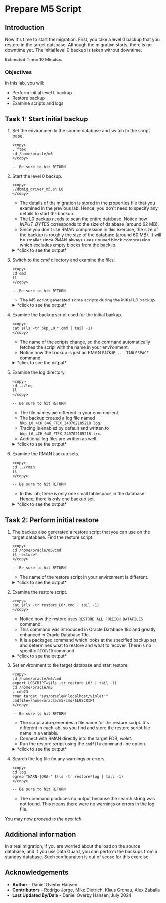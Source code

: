# Prepare M5 Script

## Introduction

Now it's time to start the migration. First, you take a level 0 backup that you restore in the target database. Although the migration starts, there is no downtime yet. The initial level 0 backup is taken without downtime.

Estimated Time: 10 Minutes.

### Objectives

In this lab, you will:

* Perform initial level 0 backup
* Restore backup
* Examine scripts and logs

## Task 1: Start initial backup

1. Set the environmen to the source database and switch to the script base.

    ```
    <copy>
    . ftex
    cd /home/oracle/m5
    </copy>

    -- Be sure to hit RETURN
    ```

2. Start the level 0 backup. 

    ```
    <copy>
    ./dbmig_driver_m5.sh L0
    </copy>
    ```

    * The details of the migration is stored in the properties file that you examined in the previous lab. Hence, you don't need to specify any details to start the backup.
    * The L0 backup needs to scan the entire database. Notice how *INPUT_BYTES* corresponds to the size of database (around 62 MB).
    * Since you don't use RMAN compression in this exercise, the size of the backup is roughly the size of the database (around 60 MB). It will be smaller since RMAN always uses unused block compression which excludes empty blocks from the backup. 

    <details>
    <summary>*click to see the output*</summary>
    ``` text
    $ ./dbmig_driver_m5.sh L0
    Properties file found, sourcing.
    Next SCN file not found, creating it.
    LOG and CMD directories found
    Backup to disk, creating /home/oracle/m5/rman
    2024-07-02 18:52:18 - 1719946338839: Requested L0 backup for pid 13055.  Using DISK destination, 4 channels and 64G section size.
    2024-07-02 18:52:18 - 1719946338847: Performing L0 backup for pid 13055
    RMAN> 2> 3> 4> RMAN> RMAN> 2> 3> 4> 5> 6> 7> 8> 9> 10> 11> 12> RMAN>
    2024-07-02 18:52:24 - 1719946344671: No errors or warnings found in backup log file for pid 13055
    2024-07-02 18:52:24 - 1719946344691: Manually copy restore script to destination
    2024-07-02 18:52:24 - 1719946344693:  => /home/oracle/m5/cmd/restore_L0_FTEX_240702185218.cmd
    2024-07-02 18:52:24 - 1719946344705: Saving SCN for next backup for pid 13055
    
    BACKUP_TYPE   INPUT_BYTES(MB) OUTPUT_BYTES(MB) STATUS    START_TIME          END_TIME            ELAPSED_TIME(Min)
    ------------- --------------- ---------------- --------- ------------------- ------------------- -----------------
    DATAFILE FULL 62.09375        60.3203125       COMPLETED 07/02/2024:18:52:21 07/02/2024:18:52:24 .05
    ```
    </details>

3. Switch to the *cmd* directory and examine the files. 

    ```
    <copy>
    cd cmd
    ll
    </copy>

    -- Be sure to hit RETURN
    ```

    * The M5 script generated some scripts during the initial L0 backup. 

    <details>
    <summary>*click to see the output*</summary>
    ``` text
    $ cd cmd
    $ ll
    total 24
    -rw-r--r--. 1 oracle oinstall  641 Jul  2 18:52 bkp_L0_240702185218.cmd
    -rw-r--r--. 1 oracle oinstall 1003 Jul  2 18:52 bkp_report.lst
    -rw-r--r--. 1 oracle oinstall 5121 Jun 26 14:06 dbmig_driver.properties
    -rw-r--r--. 1 oracle oinstall    6 Jul  2 18:51 dbmig_ts_list.txt
    -rw-r--r--. 1 oracle oinstall  658 Jul  2 18:52 restore_L0_FTEX_240702185218.cmd
    ```
    </details>

4. Examine the backup script used for the initial backup. 

    ```
    <copy>
    cat $(ls -tr bkp_L0_*.cmd | tail -1)
    </copy>
    ```

    * The name of the scripts change, so the command automatically fetches the script with the name in your environment. 
    * Notice how the backup is *just* an RMAN `BACKUP ... TABLESPACE` command.

    <details>
    <summary>*click to see the output*</summary>
    ``` text
    $ cat $(ls -tr bkp_L0_*.cmd | tail -1)
    SET ECHO ON;
    SHOW ALL;
    ALTER SYSTEM CHECKPOINT GLOBAL;
    SELECT checkpoint_change# prev_incr_ckp_scn FROM v$database;
    SET EVENT FOR skip_auxiliary_set_tbs TO 1;
    RUN
    {
    ALLOCATE CHANNEL d1 DEVICE TYPE DISK FORMAT '/home/oracle/m5/rman/L0_%d_%N_%t_%s_%p';
    ALLOCATE CHANNEL d2 DEVICE TYPE DISK FORMAT '/home/oracle/m5/rman/L0_%d_%N_%t_%s_%p';
    ALLOCATE CHANNEL d3 DEVICE TYPE DISK FORMAT '/home/oracle/m5/rman/L0_%d_%N_%t_%s_%p';
    ALLOCATE CHANNEL d4 DEVICE TYPE DISK FORMAT '/home/oracle/m5/rman/L0_%d_%N_%t_%s_%p';
    BACKUP
           FILESPERSET 1
           SECTION SIZE 64G
           TAG FTEX_L0_240702185218
           TABLESPACE USERS;
    }
    ```
    </details>

5. Examine the log directory.

    ```
    <copy>
    cd ../log
    ll
    </copy>

    -- Be sure to hit RETURN
    ```

    * The file names are different in your environment.
    * The backup created a log file named `bkp_L0_4CH_64G_FTEX_240702185218.log`.
    * Tracing is enabled by default and written to `bkp_L0_4CH_64G_FTEX_240702185218.trc`.
    * Additional log files are written as well.

    <details>
    <summary>*click to see the output*</summary>
    ``` text
    $ cd ../log
    $ ll
    total 500
    -rw-r--r--. 1 oracle oinstall   3857 Jul  2 18:52 bkp_L0_4CH_64G_FTEX_240702185218.log
    -rw-r--r--. 1 oracle oinstall 496430 Jul  2 18:52 bkp_L0_4CH_64G_FTEX_240702185218.trc
    -rw-r--r--. 1 oracle oinstall     98 Jul  2 18:52 chk_backup.log
    -rw-r--r--. 1 oracle oinstall   2478 Jul  2 18:52 rman_mig_bkp.log
    ```
    </details>

5. Examine the RMAN backup sets. 

    ```
    <copy>
    cd ../rman
    ll
    </copy>

    -- Be sure to hit RETURN
    ```

    * In this lab, there is only one small tablespace in the database. Hence, there is only one backup set.

    <details>
    <summary>*click to see the output*</summary>
    ``` text
    $ cd ../rman
    $ ll
    total 51328
    -rw-r-----. 1 oracle oinstall 52559872 Jul  2 18:52 L0_FTEX_USERS_1173293541_1_1
    ```
    </details>

## Task 2: Perform initial restore

1. The backup also generated a restore script that you can use on the target database. Find the restore script. 

    ```
    <copy>
    cd /home/oracle/m5/cmd
    ll restore*
    </copy>

    -- Be sure to hit RETURN
    ```

    * The name of the restore script in your environment is different. 

    <details>
    <summary>*click to see the output*</summary>
    ``` text
    $ cd /home/oracle/m5/cmd
    $ ll restore*
    total 51624
    -rw-r--r--. 1 oracle oinstall 658 Jul  2 18:52 restore_L0_FTEX_240702185218.cmd
    ```
    </details>

2. Examine the restore script. 

    ```
    <copy>
    cat $(ls -tr restore_L0*.cmd | tail -1)
    </copy>
    ```

    * Notice how the restore uses `RESTORE ALL FOREIGN DATAFILES` command.
    * This command was introduced in Oracle Database 18c and greatly enhanced in Oracle Database 19c. 
    * It is a packaged command which looks at the specified backup set and determines what to restore and what to recover. There is no specific `RECOVER` command.

    <details>
    <summary>*click to see the output*</summary>
    ``` text
    $ cat restore_L0_FTEX_240621081610.cmd
    SPOOL LOG TO log/restore_L0_FTEX_240702185218.log;
    SPOOL TRACE TO log/restore_L0_FTEX_240702185218.trc;
    SET EVENT FOR catalog_foreign_datafile_restore TO 1;
    SET ECHO ON;
    SHOW ALL;
    DEBUG ON;
    RUN
    {
    ALLOCATE CHANNEL DISK1 DEVICE TYPE DISK FORMAT '/home/oracle/m5/rman/L0_%d_%N_%t_%s_%p';
    ALLOCATE CHANNEL DISK2 DEVICE TYPE DISK FORMAT '/home/oracle/m5/rman/L0_%d_%N_%t_%s_%p';
    ALLOCATE CHANNEL DISK3 DEVICE TYPE DISK FORMAT '/home/oracle/m5/rman/L0_%d_%N_%t_%s_%p';
    ALLOCATE CHANNEL DISK4 DEVICE TYPE DISK FORMAT '/home/oracle/m5/rman/L0_%d_%N_%t_%s_%p';
    RESTORE ALL FOREIGN DATAFILES TO NEW FROM BACKUPSET
    '/home/oracle/m5/rman/L0_FTEX_USERS_1173293541_1_1';}
    ```
    </details>

3. Set environment to the target database and start restore.

    ```
    <copy>
    cd /home/oracle/m5/cmd
    export L0SCRIPT=$(ls -tr restore_L0* | tail -1)
    cd /home/oracle/m5
    . cdb23
    rman target "sys/oracle@'localhost/violet'" cmdfile=/home/oracle/m5/cmd/$L0SCRIPT
    </copy>

    -- Be sure to hit RETURN
    ```

    * The script auto-generates a file name for the restore script. It's different in each lab, so you find and store the restore script file name in a variable. 
    * Connect with RMAN directly into the target PDB, *violet*. 
    * Run the restore script using the `cmdfile` command line option.

    <details>
    <summary>*click to see the output*</summary>
    ``` text
    $ cd /home/oracle/m5/cmd
    $ export L0SCRIPT=$(ls -tr restore_L0* | tail -1)
    $ cd /home/oracle/m5
    $ . cdb23
    $ rman target "sys/oracle@'localhost/violet'" cmdfile=/home/oracle/m5/cmd/$L0SCRIPT
    
    Recovery Manager: Release 23.0.0.0.0 - Production on Tue Jul 2 18:58:07 2024
    Version 23.4.0.24.05
    
    Copyright (c) 1982, 2024, Oracle and/or its affiliates.  All rights reserved.
    
    connected to target database: CDB23:VIOLET (DBID=1874382390)
    
    RMAN> SPOOL LOG TO log/restore_L0_FTEX_240702185218.log;
    2> SPOOL TRACE TO log/restore_L0_FTEX_240702185218.trc;
    3> SET EVENT FOR catalog_foreign_datafile_restore TO 1;
    4> SET ECHO ON;
    5> SHOW ALL;
    6> DEBUG ON;
    7> RUN
    8> {
    9> ALLOCATE CHANNEL DISK1 DEVICE TYPE DISK FORMAT '/home/oracle/m5/rman/L0_%d_%N_%t_%s_%p';
    10> ALLOCATE CHANNEL DISK2 DEVICE TYPE DISK FORMAT '/home/oracle/m5/rman/L0_%d_%N_%t_%s_%p';
    11> ALLOCATE CHANNEL DISK3 DEVICE TYPE DISK FORMAT '/home/oracle/m5/rman/L0_%d_%N_%t_%s_%p';
    12> ALLOCATE CHANNEL DISK4 DEVICE TYPE DISK FORMAT '/home/oracle/m5/rman/L0_%d_%N_%t_%s_%p';
    13> RESTORE ALL FOREIGN DATAFILES TO NEW FROM BACKUPSET
    14> '/home/oracle/m5/rman/L0_FTEX_USERS_1173293541_1_1';}
    15>
    ```
    </details>

4. Search the log file for any warnings or errors. 

    ```
    <copy>
    cd log
    egrep "WARN-|ORA-" $(ls -tr restore*log | tail -1)
    </copy>

    -- Be sure to hit RETURN
    ```

    * The command produces no output because the search string was not found. This means there were no warnings or errors in the log file.

You may now *proceed to the next lab*.

## Additional information

In a real migration, if you are worried about the load on the source database, and if you use Data Guard, you can perform the backups from a standby database. Such configuraiton is out of scope for this exercise. 

## Acknowledgements

* **Author** - Daniel Overby Hansen
* **Contributors** - Rodrigo Jorge, Mike Dietrich, Klaus Gronau, Alex Zaballa
* **Last Updated By/Date** - Daniel Overby Hansen, July 2024
